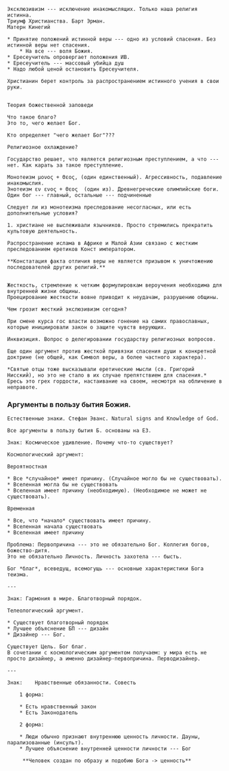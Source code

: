     Эксклюзивизм --- исключение инакомыслящих. Только наша религия истинна.
    Триумф Христианства. Барт Эрман.
    Матерн Кинегий 

    * Принятие положений истинной веры --- одно из условий спасения. Без истинной веры нет спасения.
        * На все --- воля Божия.
    * Ересеучитель опровергает положения ИВ.
    * Ересеучитель --- массовый убийца душ
    * Надо любой ценой остановить Ересеучителя.

    Христианин берет контроль за распространением истинного учения в свои руки.


    Теория божественной заповеди

    Что такое благо? 
    Это то, чего желает Бог.

    Кто определяет "чего желает Бог"???

    Религиозное охлаждение?

    Государство решает, что является религиозным преступлением, а что --- нет. Как карать за такое преступление.

    Монотеизм μονος + Θεος, (один единственный). Агрессивность, подавление инакомыслия.
    Энотеизм εν ενος + Θεος  (один из). Древнегреческие олимпийские боги. Один бог --- главный, остальные --- подчиненные

    Следует ли из монотеизма преследование несогласных, или есть дополнительные условия?

    1. христиане не выслеживали язычников. Просто стремились прекратить культовую деятельность.

    Распространение ислама в Африке и Малой Азии связано с жестким преследованием еретиков Конст императором.

    **Констатация факта отличия веры не является призывом к уничтожению последователей других религий.**


    Жесткость, стремление к четким формулировкам вероучения необходима для внутренней жизни общины.
    Проецирование жесткости вовне приводит к неудачам, разрушению общины.

    Чем грозит жесткий экслюзивизм сегодня?

    При смене курса гос власти возможно гонение на самих православных, которые инициировали закон о защите чувств верующих.

    Инквизиция. Вопрос о делегировании государству религиозных вопросов.
    
    Еще один аргумент против жесткой привязки спасения души к конкретной доктрине (не общей, как Символ веры, а более частного характера).

    *Святые отцы тоже высказывали еретические мысли (св. Григорий Нисский), но это не стало в их случае препятствием для спасения.* Ересь это грех гордости, настаивание на своем, несмотря на обличение в неправоте.

###     Аргументы в пользу бытия Божия.

    Естественные знаки. Стефан Эванс. Natural signs and Knowledge of God.

    Все аргументы в пользу бытия Б. основаны на ЕЗ.

    Знак: Космическое удивление. Почему что-то существует?

    Космологический аргумент:

    Вероятностная

    * Все *случайное* имеет причину. (Случайное могло бы не существовать).
    * Вселенная могла бы не существовать
    * Вселенная имеет причину (необходимую). (Необходимое не может не существовать).

    Временная

    * Все, что *начало* существовать имеет причину.
    * Вселенная начала существовать
    * Вселенная имеет причину

    Проблема: Первопричина --- это не обязательно Бог. Коллегия богов, божество-дитя.
    Это не обязательно Личность. Личность захотела --- бысть.

    Бог *благ*, всеведущ, всемогущь --- основные характеристики Бога теизма.

    ---
    
    Знак: Гармония в мире. Благотворный порядок.

    Телеологический аргумент.

    * Существует благотворный порядок
    * Лучшее объяснение БП --- дизайн
    * Дизайнер --- Бог.

    Существует Цель. Бог благ.
    В сочетании с космологическим аргументом получаем: у мира есть не просто дизайнер, а именно дизайнер-первопричина. Перводизайнер.
    
    ---

    Знак:    Нравственные обязанности. Совесть
             
        1 форма:
        
        * Есть нравственный закон
        * Есть Законодатель

        2 форма:

        * Люди обычно признают внутреннюю ценность личности. Дауны, парализованные (инсульт).
        * Лучшее объяснение внутренней ценности личности --- Бог
         
         **Человек создан по образу и подобию Бога -> ценность**
